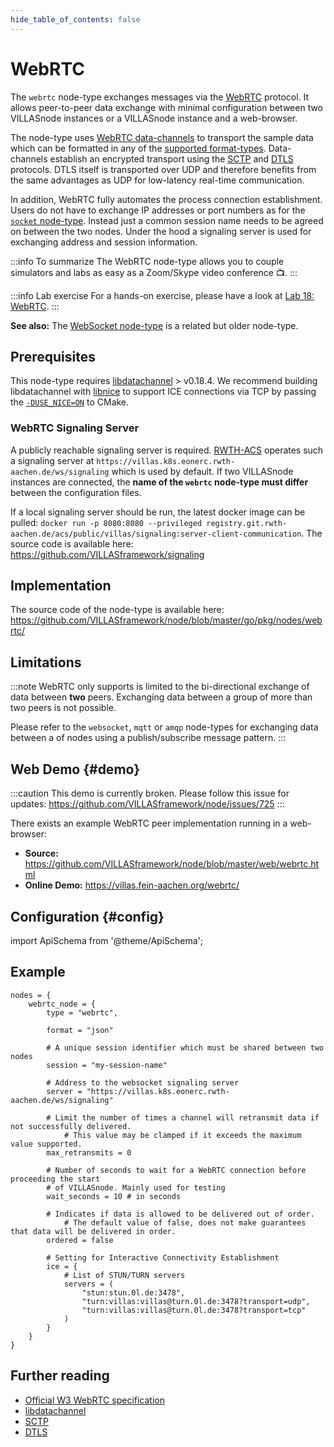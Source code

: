 ```yaml
---
hide_table_of_contents: false
---
```


# WebRTC

The `webrtc` node-type exchanges messages via the [WebRTC](https://webrtc.org/) protocol.
It allows peer-to-peer data exchange with minimal configuration between two VILLASnode instances or a VILLASnode instance and a web-browser.

The node-type uses [WebRTC data-channels](https://developer.mozilla.org/en-US/docs/Web/API/RTCDataChannel) to transport the sample data which can be formatted in any of the [supported format-types](../formats/index.md).
Data-channels establish an encrypted transport using the [SCTP](https://en.wikipedia.org/wiki/Stream_Control_Transmission_Protocol) and [DTLS](https://en.wikipedia.org/wiki/Datagram_Transport_Layer_Security) protocols.
DTLS itself is transported over UDP and therefore benefits from the same advantages as UDP for low-latency real-time communication.

In addition, WebRTC fully automates the process connection establishment.
Users do not have to exchange IP addresses or port numbers as for the [`socket` node-type](./socket.md).
Instead just a common session name needs to be agreed on between the two nodes.
Under the hood a signaling server is used for exchanging address and session information.

:::info To summarize
The WebRTC node-type allows you to couple simulators and labs as easy as a Zoom/Skype video conference 📺.
:::

:::info Lab exercise
For a hands-on exercise, please have a look at [Lab 18: WebRTC](../guides/lab18.md).
:::

**See also:** The [WebSocket node-type](./websocket.md) is a related but older node-type.

## Prerequisites

This node-type requires [libdatachannel](https://libdatachannel.org/) > v0.18.4.
We recommend building libdatachannel with [libnice](https://libnice.freedesktop.org/) to support ICE connections via TCP by passing the [`-DUSE_NICE=ON`](https://github.com/paullouisageneau/libdatachannel/blob/1f6f09bbb5457895e422fea2960260b6dbef7192/CMakeLists.txt#L10) to CMake.

### WebRTC Signaling Server
A publicly reachable signaling server is required. [RWTH-ACS](https://www.acs.eonerc.rwth-aachen.de) operates such a signaling server at `https://villas.k8s.eonerc.rwth-aachen.de/ws/signaling` which is used by default.
If two VILLASnode instances are connected, the **name of the `webrtc` node-type must differ** between the configuration files. 

If a local signaling server should be run, the latest docker image can be pulled:
`docker run -p 8080:8080 --privileged registry.git.rwth-aachen.de/acs/public/villas/signaling:server-client-communication`.
The source code is available here: https://github.com/VILLASframework/signaling

## Implementation

The source code of the node-type is available here:
https://github.com/VILLASframework/node/blob/master/go/pkg/nodes/webrtc/

## Limitations

:::note
WebRTC only supports is limited to the bi-directional exchange of data between **two** peers.
Exchanging data between a group of more than two peers is not possible.

Please refer to the `websocket`, `mqtt` or `amqp` node-types for exchanging data between a of nodes using a publish/subscribe message pattern.
:::

## Web Demo {#demo}

:::caution 
This demo is currently broken.
Please follow this issue for updates: https://github.com/VILLASframework/node/issues/725
:::

There exists an example WebRTC peer implementation running in a web-browser:

- **Source:** https://github.com/VILLASframework/node/blob/master/web/webrtc.html
- **Online Demo:** https://villas.fein-aachen.org/webrtc/

## Configuration {#config}

import ApiSchema from '@theme/ApiSchema';

<ApiSchema id="node" example pointer="#/components/schemas/webrtc" />

## Example

``` url="external/node/etc/examples/nodes/webrtc.conf" title="node/etc/examples/nodes/webrtc.conf"
nodes = {
	webrtc_node = {
		type = "webrtc",

		format = "json"

		# A unique session identifier which must be shared between two nodes
		session = "my-session-name"

		# Address to the websocket signaling server
		server = "https://villas.k8s.eonerc.rwth-aachen.de/ws/signaling"

		# Limit the number of times a channel will retransmit data if not successfully delivered.
        	# This value may be clamped if it exceeds the maximum value supported.
		max_retransmits = 0

		# Number of seconds to wait for a WebRTC connection before proceeding the start
		# of VILLASnode. Mainly used for testing
		wait_seconds = 10 # in seconds

		# Indicates if data is allowed to be delivered out of order.
        	# The default value of false, does not make guarantees that data will be delivered in order.
		ordered = false

		# Setting for Interactive Connectivity Establishment
		ice = {
			# List of STUN/TURN servers
			servers = (
				"stun:stun.0l.de:3478",
				"turn:villas:villas@turn.0l.de:3478?transport=udp",
				"turn:villas:villas@turn.0l.de:3478?transport=tcp"
			)
		}
	}
}
```

## Further reading

- [Official W3 WebRTC specification](https://www.w3.org/TR/webrtc/)
- [libdatachannel](https://libdatachannel.org/)
- [SCTP](https://en.wikipedia.org/wiki/Stream_Control_Transmission_Protocol)
- [DTLS](https://en.wikipedia.org/wiki/Datagram_Transport_Layer_Security)
